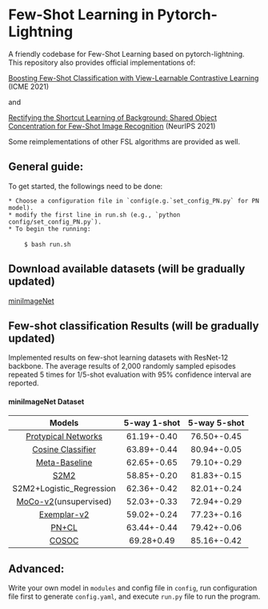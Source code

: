 # Few-Shot Learning in Pytorch-Lightning
A friendly codebase for Few-Shot Learning based on pytorch-lightning. This repository also provides official implementations of: 

[Boosting Few-Shot Classification with View-Learnable Contrastive Learning](https://arxiv.org/abs/2107.09242) (ICME 2021)

and

[Rectifying the Shortcut Learning of Background: Shared Object Concentration for Few-Shot Image Recognition](https://arxiv.org/abs/2107.07746) (NeurIPS 2021)

Some reimplementations of other FSL algorithms are provided as well.

## General guide:
To get started, the followings need to be done:

    * Choose a configuration file in `config(e.g.`set_config_PN.py` for PN model).
    * modify the first line in run.sh (e.g., `python config/set_config_PN.py`).
    * To begin the running: 
    
&nbsp; &nbsp; &nbsp; &nbsp; `$ bash run.sh`






## Download available datasets (will be gradually updated)

[miniImageNet](https://1drv.ms/u/s!AkYSH77Z8H6qa872NXTDnt-6bwY?e=XcKJgH)

## Few-shot classification Results (will be gradually updated)
Implemented results on few-shot learning datasets with ResNet-12 backbone. The average results of 2,000 randomly sampled episodes repeated 5 times for 1/5-shot evaluation with 95% confidence interval are reported. 

#### miniImageNet Dataset

|Models|5-way 1-shot|5-way 5-shot|
|:----:|:----:|:----:|
|[Protypical Networks](https://arxiv.org/abs/1703.05175)|61.19+-0.40 |  76.50+-0.45| 
|[Cosine Classifier](https://arxiv.org/abs/1804.09458)|63.89+-0.44|80.94+-0.05|
|[Meta-Baseline](https://arxiv.org/abs/2003.04390)|62.65+-0.65|79.10+-0.29|
|[S2M2](https://arxiv.org/abs/1907.12087)|58.85+-0.20|81.83+-0.15|
|S2M2+Logistic_Regression|62.36+-0.42|82.01+-0.24|
|[MoCo-v2](https://arxiv.org/abs/1911.05722)(unsupervised)|52.03+-0.33|72.94+-0.29|
|[Exemplar-v2](https://arxiv.org/abs/2006.06606)|59.02+-0.24|77.23+-0.16|
|[PN+CL](https://arxiv.org/abs/2107.09242)|63.44+-0.44|79.42+-0.06|
|[COSOC](https://arxiv.org/abs/2107.07746)|69.28+0.49|85.16+-0.42|

## Advanced:

Write your own model in `modules` and config file in `config`, run configuration file first to generate `config.yaml`, and execute `run.py` file to run the program.

